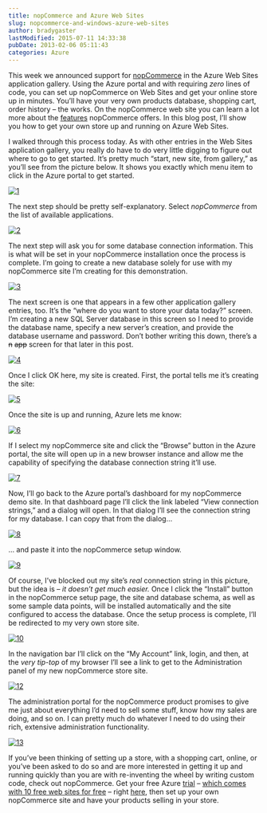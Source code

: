 ```yaml
---
title: nopCommerce and Azure Web Sites
slug: nopcommerce-and-windows-azure-web-sites
author: bradygaster
lastModified: 2015-07-11 14:33:38
pubDate: 2013-02-06 05:11:43
categories: Azure
---
```


<p>This week we announced support for
  <a href="http://www.nopcommerce.com">nopCommerce</a>  in the Azure Web Sites application gallery. Using the Azure portal and with requiring <em>zero</em>  lines of code, you can set up nopCommerce on Web Sites and get your online store up in minutes. You&#x2019;ll have your very own products database,
  shopping cart, order history &#x2013; the works. On the nopCommerce web site you can learn a lot more about the
  <a href="http://www.nopcommerce.com/featurelist.aspx">features</a>  nopCommerce offers. In this blog post, I&#x2019;ll show you how to get your own store up and running on Azure Web Sites. </p>
<p>I walked through this process today. As with other entries in the Web Sites application gallery, you really do have to do very little digging to figure out where to go to get started. It&#x2019;s pretty much &#x201C;start, new site, from gallery,&#x201D; as you&#x2019;ll see from
  the picture below. It shows you exactly which menu item to click in the Azure portal to get started. </p>
<p>
  <a href="/Media/Default/Windows-Live-Writer/nopCommerce-in-the_12341/1_2.png">
    <img alt="1" src="media/1_thumb.png">
  </a> 
</p>
<p>The next step should be pretty self-explanatory. Select <em>nopCommerce</em>  from the list of available applications. </p>
<p>
  <a href="/Media/Default/Windows-Live-Writer/nopCommerce-in-the_12341/2_2.png">
    <img alt="2" src="media/2_thumb.png">
  </a> 
</p>
<p>The next step will ask you for some database connection information. This is what will be set in your nopCommerce installation once the process is complete. I&#x2019;m going to create a new database solely for use with my nopCommerce site I&#x2019;m creating for this
  demonstration. </p>
<p>
  <a href="/Media/Default/Windows-Live-Writer/nopCommerce-in-the_12341/3_2.png">
    <img alt="3" src="media/3_thumb.png">
  </a> 
</p>
<p>The next screen is one that appears in a few other application gallery entries, too. It&#x2019;s the &#x201C;where do you want to store your data today?&#x201D; screen. I&#x2019;m creating a new SQL Server database in this screen so I need to provide the database name, specify a
  new server&#x2019;s creation, and provide the database username and password. Don&#x2019;t bother writing this down, there&#x2019;s a
  <strike>n</strike>
  <strike>app</strike> screen for that later in this post. </p>
<p>
  <a href="/Media/Default/Windows-Live-Writer/nopCommerce-in-the_12341/4_2.png">
    <img alt="4" src="media/4_thumb.png">
  </a> 
</p>
<p>Once I click OK here, my site is created. First, the portal tells me it&#x2019;s creating the site:</p>
<p>
  <a href="/Media/Default/Windows-Live-Writer/nopCommerce-in-the_12341/5_2.png">
    <img alt="5" src="media/5_thumb.png">
  </a> 
</p>
<p>Once the site is up and running, Azure lets me know:</p>
<p>
  <a href="/Media/Default/Windows-Live-Writer/nopCommerce-in-the_12341/6_2.png">
    <img alt="6" src="media/6_thumb.png">
  </a> 
</p>
<p>If I select my nopCommerce site and click the &#x201C;Browse&#x201D; button in the Azure portal, the site will open up in a new browser instance and allow me the capability of specifying the database connection string it&#x2019;ll use. </p>
<p>
  <a href="/Media/Default/Windows-Live-Writer/nopCommerce-in-the_12341/7_2.png">
    <img alt="7" src="media/7_thumb.png">
  </a> 
</p>
<p>Now, I&#x2019;ll go back to the Azure portal&#x2019;s dashboard for my nopCommerce demo site. In that dashboard page I&#x2019;ll click the link labeled &#x201C;View connection strings,&#x201D; and a dialog will open. In that dialog I&#x2019;ll see the connection string for my database. I can
  copy that from the dialog&#x2026;</p>
<p>
  <a href="/Media/Default/Windows-Live-Writer/nopCommerce-in-the_12341/8_2.png">
    <img alt="8" src="media/8_thumb.png">
  </a> 
</p>
<p>&#x2026; and paste it into the nopCommerce setup window.</p>
<p>
  <a href="/Media/Default/Windows-Live-Writer/nopCommerce-in-the_12341/9_2.png">
    <img alt="9" src="media/9_thumb.png">
  </a> 
</p>
<p>Of course, I&#x2019;ve blocked out my site&#x2019;s <em>real</em>  connection string in this picture, but the idea is &#x2013; <em>it doesn&#x2019;t get much easier. </em> Once I click the &#x201C;Install&#x201D; button in the nopCommerce setup page, the site and database schema, as well as some
  sample data points, will be installed automatically and the site configured to access the database. Once the setup process is complete, I&#x2019;ll be redirected to my very own store site. </p>
<p>
  <a href="/Media/Default/Windows-Live-Writer/nopCommerce-in-the_12341/10_2.png">
    <img alt="10" src="media/10_thumb.png">
  </a> 
</p>
<p>In the navigation bar I&#x2019;ll click on the &#x201C;My Account&#x201D; link, login, and then, at the <em>very tip-top</em>  of my browser I&#x2019;ll see a link to get to the Administration panel of my new nopCommerce store site. </p>
<p>
  <a href="/Media/Default/Windows-Live-Writer/nopCommerce-in-the_12341/12_4.png">
    <img alt="12" src="media/12_thumb_1.png">
  </a> 
</p>
<p>The administration portal for the nopCommerce product promises to give me just about everything I&#x2019;d need to sell some stuff, know how my sales are doing, and so on. I can pretty much do whatever I need to do using their rich, extensive administration
  functionality. </p>
<p>
  <a href="/Media/Default/Windows-Live-Writer/nopCommerce-in-the_12341/13_2.png">
    <img alt="13" src="media/13_thumb.png">
  </a> 
</p>
<p>If you&#x2019;ve been thinking of setting up a store, with a shopping cart, online, or you&#x2019;ve been asked to do so and are more interested in getting it up and running quickly than you are with re-inventing the wheel by writing custom code, check out nopCommerce.
  Get your free Azure
  <a href="http://bit.ly/windowsazuretrial">trial</a>  &#x2013;
  <a href="http://www.windowsazure.com/en-us/develop/net/aspnet/?WT.mc_id=A5A71FF5F">which comes with 10 free web sites for free</a>  &#x2013; right
  <a href="http://bit.ly/windowsazuretrial">here</a>, then set up your own nopCommerce site and have your products selling in your store. </p>
